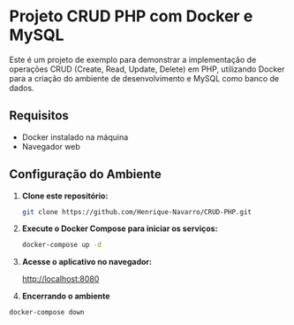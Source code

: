 # Projeto CRUD PHP com Docker e MySQL

Este é um projeto de exemplo para demonstrar a implementação de operações CRUD (Create, Read, Update, Delete) em PHP, utilizando Docker para a criação do ambiente de desenvolvimento e MySQL como banco de dados.

## Requisitos

- Docker instalado na máquina
- Navegador web

## Configuração do Ambiente

1. **Clone este repositório:**

    ```bash
    git clone https://github.com/Henrique-Navarro/CRUD-PHP.git
    ```

2. **Execute o Docker Compose para iniciar os serviços:**

    ```bash
    docker-compose up -d
    ```

3. **Acesse o aplicativo no navegador:**

    [http://localhost:8080](http://localhost:8080)

4. **Encerrando o ambiente**

```bash
docker-compose down
```
